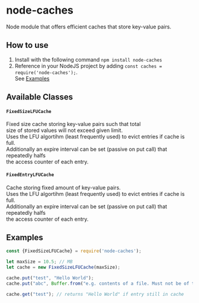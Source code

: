 # node-caches
Node module that offers efficient caches that store key-value pairs.

## How to use
1. Install with the following command `npm install node-caches`  
2. Reference in your NodeJS project by adding `const caches = require('node-caches');`.  
See [Examples](#examples)

## Available Classes
#### `FixedSizeLFUCache`
Fixed size cache storing key-value pairs such that total  
size of stored values will not exceed given limit.  
Uses the LFU algortihm (least frequently used) to evict entries if cache is full.  
Additionally an expire interval can be set (passive on put call) that repeatedly halfs  
the access counter of each entry.  

#### `FixedEntryLFUCache`
Cache storing fixed amount of key-value pairs.  
Uses the LFU algortihm (least frequently used) to evict entries if cache is full.  
Additionally an expire interval can be set (passive on put call) that repeatedly halfs  
the access counter of each entry.  


## Examples
```javascript
const {FixedSizeLFUCache} = require('node-caches');

let maxSize = 10.5; // MB
let cache = new FixedSizeLFUCache(maxSize);

cache.put("test", "Hello World");
cache.put("abc", Buffer.from("e.g. contents of a file. Must not be of type string"));

cache.get("test"); // returns "Hello World" if entry still in cache
```
